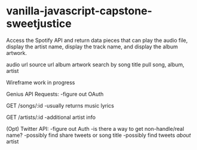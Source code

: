 # vanilla-javascript-capstone-sweetjustice

Access the Spotify API and return data pieces that can play the audio file, display the artist name, display the track name, and display the album artwork. 

audio url source
url album artwork
search by song title
pull song, album, artist

Wireframe work in progress

Genius API Requests:
-figure out OAuth

GET /songs/:id
-usually returns music lyrics

GET /artists/:id
-additional artist info


(Opt)
Twitter API:
-figure out Auth
-is there a way to get non-handle/real name?
-possibly find share tweets or song title 
-possibly find tweets *about* artist 

